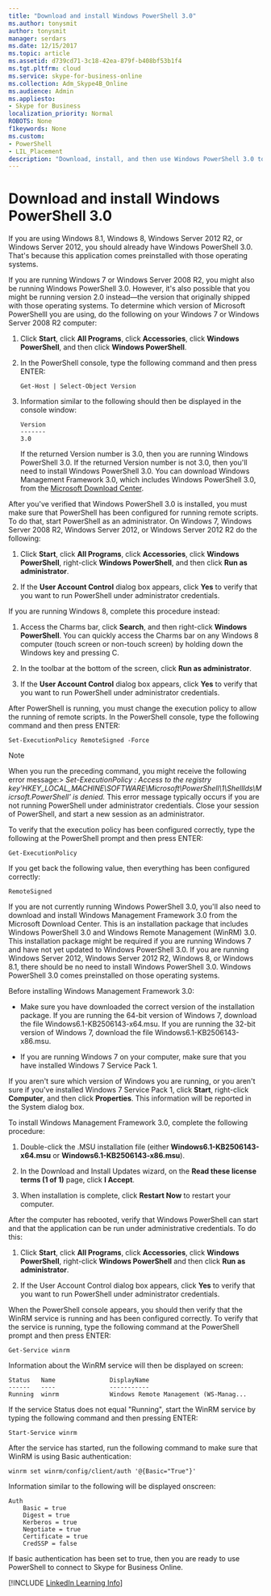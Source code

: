 ```yaml
---
title: "Download and install Windows PowerShell 3.0"
ms.author: tonysmit
author: tonysmit
manager: serdars
ms.date: 12/15/2017
ms.topic: article
ms.assetid: d739cd71-3c18-42ea-879f-b408bf53b1f4
ms.tgt.pltfrm: cloud
ms.service: skype-for-business-online
ms.collection: Adm_Skype4B_Online
ms.audience: Admin
ms.appliesto: 
- Skype for Business
localization_priority: Normal
ROBOTS: None
f1keywords: None
ms.custom:
- PowerShell
- LIL_Placement
description: "Download, install, and then use Windows PowerShell 3.0 to create a remote PowerShell session that connects to Skype for Business Online."
---
```


# Download and install Windows PowerShell 3.0

If you are using Windows 8.1, Windows 8, Windows Server 2012 R2, or Windows Server 2012, you should already have Windows PowerShell 3.0. That's because this application comes preinstalled with those operating systems. 
  
If you are running Windows 7 or Windows Server 2008 R2, you might also be running Windows PowerShell 3.0. However, it's also possible that you might be running version 2.0 instead—the version that originally shipped with those operating systems. To determine which version of Microsoft PowerShelll you are using, do the following on your Windows 7 or Windows Server 2008 R2 computer:
  
1. Click **Start**, click **All Programs**, click **Accessories**, click **Windows PowerShell**, and then click **Windows PowerShell**.
    
2. In the PowerShell console, type the following command and then press ENTER:
    
    ```
   Get-Host | Select-Object Version
   ```

3. Information similar to the following should then be displayed in the console window:
    
    ```
    Version
    -------
    3.0
    ```

    If the returned Version number is 3.0, then you are running Windows PowerShell 3.0. If the returned Version number is not 3.0, then you'll need to install Windows PowerShell 3.0. You can download Windows Management Framework 3.0, which includes Windows PowerShell 3.0, from the [Microsoft Download Center](https://www.microsoft.com/en-us/download/details.aspx?id=34595).
  
After you've verified that Windows PowerShell 3.0 is installed, you must make sure that PowerShell has been configured for running remote scripts. To do that, start PowerShell as an administrator. On Windows 7, Windows Server 2008 R2, Windows Server 2012, or Windows Server 2012 R2 do the following:
  
1. Click **Start**, click **All Programs**, click **Accessories**, click **Windows PowerShell**, right-click **Windows PowerShell**, and then click **Run as administrator**.
    
2. If the **User Account Control** dialog box appears, click **Yes** to verify that you want to run PowerShell under administrator credentials.
    
If you are running Windows 8, complete this procedure instead:
  
1. Access the Charms bar, click **Search**, and then right-click **Windows PowerShell**. You can quickly access the Charms bar on any Windows 8 computer (touch screen or non-touch screen) by holding down the Windows key and pressing C.
    
2. In the toolbar at the bottom of the screen, click **Run as administrator**.
    
3. If the **User Account Control** dialog box appears, click **Yes** to verify that you want to run PowerShell under administrator credentials.
    
After PowerShell is running, you must change the execution policy to allow the running of remote scripts. In the PowerShell console, type the following command and then press ENTER:
```
Set-ExecutionPolicy RemoteSigned -Force
```
> [!NOTE]
>  When you run the preceding command, you might receive the following error message:> *Set-ExecutionPolicy : Access to the registry key'HKEY_LOCAL_MACHINE\\SOFTWARE\\Microsoft\\PowerShell\\1\\ShellIds\\Micrsoft.PowerShell' is denied.* This error message typically occurs if you are not running PowerShell under administrator credentials. Close your session of PowerShell, and start a new session as an administrator. 
  
To verify that the execution policy has been configured correctly, type the following at the PowerShell prompt and then press ENTER:
  
```
Get-ExecutionPolicy
```

If you get back the following value, then everything has been configured correctly:
  
```
RemoteSigned
```

If you are not currently running Windows PowerShell 3.0, you'll also need to download and install Windows Management Framework 3.0 from the Microsoft Download Center. This is an installation package that includes Windows PowerShell 3.0 and Windows Remote Management (WinRM) 3.0. This installation package might be required if you are running Windows 7 and have not yet updated to Windows PowerShell 3.0. If you are running Windows Server 2012, Windows Server 2012 R2, Windows 8, or Windows 8.1, there should be no need to install Windows PowerShell 3.0. Windows PowerShell 3.0 comes preinstalled on those operating systems.
  
Before installing Windows Management Framework 3.0:
  
- Make sure you have downloaded the correct version of the installation package. If you are running the 64-bit version of Windows 7, download the file Windows6.1-KB2506143-x64.msu. If you are running the 32-bit version of Windows 7, download the file Windows6.1-KB2506143-x86.msu.
    
- If you are running Windows 7 on your computer, make sure that you have installed Windows 7 Service Pack 1.
    
If you aren't sure which version of Windows you are running, or you aren't sure if you've installed Windows 7 Service Pack 1, click **Start**, right-click **Computer**, and then click **Properties**. This information will be reported in the System dialog box.
  
To install Windows Management Framework 3.0, complete the following procedure:
  
1. Double-click the .MSU installation file (either **Windows6.1-KB2506143-x64.msu** or **Windows6.1-KB2506143-x86.msu**).
    
2. In the Download and Install Updates wizard, on the **Read these license terms (1 of 1)** page, click **I Accept**.
    
3. When installation is complete, click **Restart Now** to restart your computer.
    
After the computer has rebooted, verify that Windows PowerShell can start and that the application can be run under administrative credentials. To do this:
  
1. Click **Start**, click **All Programs**, click **Accessories**, click **Windows PowerShell**, right-click **Windows PowerShell** and then click **Run as administrator**.
    
2. If the User Account Control dialog box appears, click **Yes** to verify that you want to run PowerShell under administrator credentials.
    
When the PowerShell console appears, you should then verify that the WinRM service is running and has been configured correctly. To verify that the service is running, type the following command at the PowerShell prompt and then press ENTER:
  
```
Get-Service winrm
```

Information about the WinRM service will then be displayed on screen:
  
```
Status   Name               DisplayName
------   ----               -----------
Running  winrm              Windows Remote Management (WS-Manag...
```

If the service Status does not equal "Running", start the WinRM service by typing the following command and then pressing ENTER:
  
```
Start-Service winrm
```

After the service has started, run the following command to make sure that WinRM is using Basic authentication:
  
```
winrm set winrm/config/client/auth '@{Basic="True"}'
```

Information similar to the following will be displayed onscreen:
  
```
Auth
    Basic = true
    Digest = true
    Kerberos = true
    Negotiate = true
    Certificate = true
    CredSSP = false
```

If basic authentication has been set to true, then you are ready to use PowerShell to connect to Skype for Business Online.
  
[!INCLUDE [LinkedIn Learning Info](../common/office/linkedin-learning-info.md)]
   


